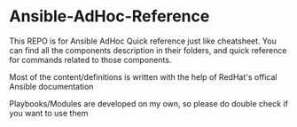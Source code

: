 # Ansible-AdHoc-Reference
This REPO is for Ansible AdHoc Quick reference just like cheatsheet. You can find all the components description in their folders, and quick reference for commands related to those components.

Most of the content/definitions is written with the help of RedHat's offical Ansible documentation

Playbooks/Modules are developed on my own, so please do double check if you want to use them 

